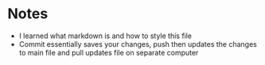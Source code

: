 # Notes
- I learned what markdown is and how to style this file
- Commit essentially saves your changes, push then updates the changes to main file and pull updates file on separate computer
